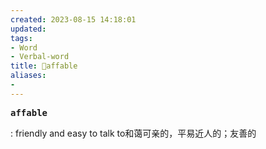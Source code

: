 ```yaml
---
created: 2023-08-15 14:18:01
updated: 
tags: 
- Word
- Verbal-word
title: 🚩affable
aliases:
- 
---
```


<pre><strong>affable</strong></pre>
: friendly and easy to talk to和蔼可亲的，平易近人的；友善的